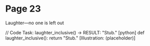 # Page 23

Laughter—no one is left out

// Code Task: laughter_inclusive() → RESULT: "Stub."
[python]
def laughter_inclusive():
    return "Stub."
[Illustration: (placeholder)]
